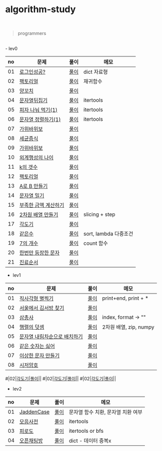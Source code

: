# algorithm-study
<br>

> programmers
<br>
- lev0

|no|문제|풀이|메모|
|:---|---|---|---|
|01|[로그인성공?](https://school.programmers.co.kr/learn/courses/30/lessons/120883)|[풀이](https://github.com/wan0911/algorithm-study/tree/main/programmers/%EB%A1%9C%EA%B7%B8%EC%9D%B8%EC%84%B1%EA%B3%B5%3F)|dict 자료형|
|02|[팩토리얼](https://school.programmers.co.kr/learn/courses/30/lessons/120848)|[풀이](https://github.com/wan0911/algorithm-study/tree/main/programmers/%ED%8C%A9%ED%86%A0%EB%A6%AC%EC%96%BC)|재귀함수|
|03|[양꼬치](https://school.programmers.co.kr/learn/courses/30/lessons/120875)|[풀이](https://github.com/wan0911/algorithm-study/tree/main/programmers/%EC%96%91%EA%BC%AC%EC%B9%98)||
|04|[문자열뒤집기]()|[풀이]()|itertools|
|05|[피자 나눠 먹기(1)]()|[풀이]()|itertools|
|06|[문자열 정렬하기(1)]()|[풀이]()|itertools|
|07|[가위바위보]()|[풀이]()||
|08|[세균증식]()|[풀이]()||
|09|[가위바위보]()|[풀이]()||
|10|[외계행성의 나이]()|[풀이]()||
|11|[k의 갯수]()|[풀이]()||
|12|[팩토리얼]()|[풀이]()||
|13|[A로 B 만들기]()|[풀이]()||
|14|[문자열 밀기]()|[풀이]()||
|15|[부족한 금액 계산하기]()|[풀이]()||
|16|[2차원 배열 만들기]()|[풀이](https://github.com/wan0911/algorithm-study/tree/main/programmers/2%EC%B0%A8%EC%9B%90%EB%B0%B0%EC%97%B4%EB%A7%8C%EB%93%A4%EA%B8%B0)|slicing + step|
|17|[각도기]()|[풀이]()||
|18|[같은수](https://school.programmers.co.kr/learn/courses/30/lessons/120890)|[풀이](https://github.com/wan0911/algorithm-study/tree/main/programmers/%EA%B0%99%EC%9D%80%EC%88%98)|sort, lambda 다중조건|
|19|[7의 개수](https://github.com/wan0911/algorithm-study/tree/main/programmers/7%EC%9D%98%EA%B0%9C%EC%88%98)|[풀이](https://github.com/wan0911/algorithm-study/tree/main/programmers/7%EC%9D%98%EA%B0%9C%EC%88%98)|count 함수|
|20|[한번만 등장한 문자](https://school.programmers.co.kr/learn/courses/30/lessons/120896)|[풀이](https://github.com/wan0911/algorithm-study/tree/main/programmers/%ED%95%9C%EB%B2%88%EB%A7%8C%EB%93%B1%EC%9E%A5%ED%95%9C%EB%AC%B8%EC%9E%90)||
|21|[진료순서 ](https://school.programmers.co.kr/learn/courses/30/lessons/120835)|[풀이](https://github.com/wan0911/algorithm-study/tree/main/programmers/%EC%A7%84%EB%A3%8C%EC%88%9C%EC%84%9C)||


- lev1

|no|문제|풀이|메모|
|:---|---|---|---|
|01|[직사각형 별찍기](https://school.programmers.co.kr/learn/courses/30/lessons/12969)|[풀이](https://github.com/wan0911/algorithm-study/tree/main/programmers/%EC%A7%81%EC%82%AC%EA%B0%81%ED%98%95%EB%B3%84%EC%B0%8D%EA%B8%B0)|print+end, print + *|
|02|[서울에서 김서방 찾기](https://school.programmers.co.kr/learn/courses/30/lessons/12919)|[풀이](https://github.com/wan0911/algorithm-study/tree/main/programmers/%EC%84%9C%EC%9A%B8%EC%97%90%EC%84%9C%EA%B9%80%EC%84%9C%EB%B0%A9%EC%B0%BE%EA%B8%B0)||
|03|[삼총사]()|[풀이]()|index, format -> ""|
|04|[행렬의 덧셈](https://school.programmers.co.kr/learn/courses/30/lessons/12950)|[풀이](https://github.com/wan0911/algorithm-study/tree/main/programmers/%ED%96%89%EB%A0%AC%EC%9D%98%EB%8D%A7%EC%85%88)|2차원 배열, zip, numpy|
|05|[문자열 내림차순으로 배치하기]()|[풀이]()||
|06|[같은 숫자는 싫어](https://school.programmers.co.kr/learn/courses/30/lessons/12906/solution_groups?language=python3&type=my)|[풀이]()||
|07|[이상한 문자 만들기](https://school.programmers.co.kr/learn/courses/30/lessons/12930)|[풀이]()||
|08|[시저암호](https://school.programmers.co.kr/learn/courses/30/lessons/12926)|[풀이]()||



#|02|[각도기]()|[풀이]()||
#|02|[각도기]()|[풀이]()||
#|02|[각도기]()|[풀이]()||



- lev2

|no|문제|풀이|메모|
|:---|---|---|---|
|01|[JaddenCase](https://school.programmers.co.kr/learn/courses/30/lessons/12951)|[풀이](https://github.com/wan0911/algorithm-study/blob/main/programmers/JaddenCase/Jaddencase.py)|문자열 함수 치환, 문자열 치환 여부|
|02|[모음사전](https://school.programmers.co.kr/learn/courses/30/lessons/84512)|[풀이](https://github.com/wan0911/algorithm-study/tree/main/programmers/%EB%AA%A8%EC%9D%8C%EC%82%AC%EC%A0%84)|itertools|
|03|[피로도](https://school.programmers.co.kr/learn/courses/30/lessons/87946)|[풀이](https://school.programmers.co.kr/learn/courses/30/lessons/87946)|itertools or bfs|
|04|[오픈채팅방](https://github.com/wan0911/algorithm-study/tree/main/programmers/%EC%98%A4%ED%94%88%EC%B1%84%ED%8C%85%EB%B0%A9)|[풀이](https://github.com/wan0911/algorithm-study/tree/main/programmers/%EC%98%A4%ED%94%88%EC%B1%84%ED%8C%85%EB%B0%A9)|dict - 데이터 중복x|


